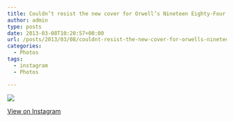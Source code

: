 ```yaml
---
title: Couldn’t resist the new cover for Orwell’s Nineteen Eighty-Four
author: admin
type: posts
date: 2013-03-08T10:20:57+00:00
url: /posts/2013/03/08/couldnt-resist-the-new-cover-for-orwells-nineteen-eighty-four/
categories:
  - Photos
tags:
  - instagram
  - Photos

---
```

![][1]

<p class="view-instagram">
  <a href="http://instagr.am/p/Wl8sSSqlic/">View on Instagram</a>
</p>

 [1]: http://lobban.org/wordpress//HLIC/e63970ea3ce5d213e6f1f22583668847.jpg